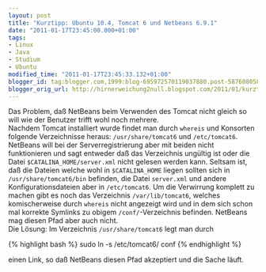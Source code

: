 ```yaml
---
layout: post
title: "Kurztipp: Ubuntu 10.4, Tomcat 6 und Netbeans 6.9.1"
date: "2011-01-17T23:45:00.000+01:00"
tags:
- Linux
- Java
- Studium
- Ubuntu
modified_time: "2011-01-17T23:45:33.132+01:00"
blogger_id: tag:blogger.com,1999:blog-695972570119037880.post-5876080586681076528
blogger_orig_url: http://hirnerweichung2null.blogspot.com/2011/01/kurztipp-ubuntu-104-tomcat-6-und.html
---
```


Das Problem, daß NetBeans beim Verwenden des Tomcat nicht gleich so will wie der Benutzer trifft wohl noch mehrere.  
Nachdem Tomcat installiert wurde findet man durch `whereis` und Konsorten folgende Verzeichnisse heraus: `/usr/share/tomcat6` und `/etc/tomcat6`. NetBeans will bei der Serverregistrierung aber mit beiden nicht funktionieren und sagt entweder daß das Verzeichnis ungültig ist oder die Datei `$CATALINA_HOME/server.xml` nicht gelesen werden kann. Seltsam ist, daß die Dateien welche wohl in `$CATALINA_HOME` liegen sollten sich in `/usr/share/tomcat6/bin` befinden, die Datei `server.xml` und andere Konfigurationsdateien aber in `/etc/tomcat6`. Um die Verwirrung komplett zu machen gibt es noch das Verzeichnis `/var/lib/tomcat6`, welches komischerweise durch `whereis` nicht angezeigt wird und in dem sich schon mal korrekte Symlinks zu obigem `/conf/`-Verzeichnis befinden. NetBeans mag diesen Pfad aber auch nicht.  
Die Lösung: Im Verzeichnis `/usr/share/tomcat6` legt man durch  

{% highlight bash %}
sudo ln -s /etc/tomcat6/ conf
{% endhighlight %}

einen  Link, so daß NetBeans diesen Pfad akzeptiert und die Sache läuft.